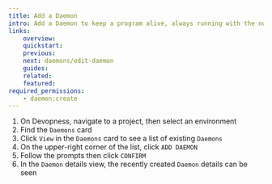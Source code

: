 ```yaml
---
title: Add a Daemon
intro: Add a Daemon to keep a program alive, always running with the number of configured processes. A daemon run as a background process and can restart the program when it fails or its code/command line is modified.
links:
    overview:
    quickstart:
    previous:
    next: daemons/edit-daemon
    guides:
    related:
    featured:
required_permissions:
    - daemon:create
---
```


1. On Devopness, navigate to a project, then select an environment
1. Find the `Daemons` card
1. Click `View` in the `Daemons` card to see a list of existing `Daemons`
1. On the upper-right corner of the list, click `ADD DAEMON`
1. Follow the prompts then click `CONFIRM`
1. In the `Daemon` details view, the recently created `Daemon` details can be seen
